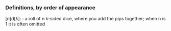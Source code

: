 ---
---

### Definitions, by order of appearance

\[*n*\]d\[*k*\]:
: a roll of n k-sided dice, where you add the pips together; when n is 1 it is often omitted


